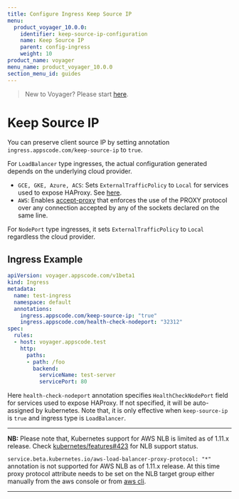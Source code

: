 ```yaml
---
title: Configure Ingress Keep Source IP
menu:
  product_voyager_10.0.0:
    identifier: keep-source-ip-configuration
    name: Keep Source IP
    parent: config-ingress
    weight: 10
product_name: voyager
menu_name: product_voyager_10.0.0
section_menu_id: guides
---
```


> New to Voyager? Please start [here](/products/voyager/10.0.0/concepts/overview).

# Keep Source IP

You can preserve client source IP by setting annotation `ingress.appscode.com/keep-source-ip` to `true`.

For `LoadBalancer` type ingresses, the actual configuration generated depends on the underlying cloud provider.

- `GCE, GKE, Azure, ACS`: Sets `ExternalTrafficPolicy` to `Local` for services used to expose HAProxy. See [here](https://kubernetes.io/docs/tasks/access-application-cluster/create-external-load-balancer/#preserving-the-client-source-ip).
- `AWS`: Enables [accept-proxy](accept-proxy.md) that enforces the use of the PROXY protocol over any connection accepted by any of the sockets declared on the same line.

For `NodePort` type ingresses, it sets `ExternalTrafficPolicy` to `Local` regardless the cloud provider.

## Ingress Example

```yaml
apiVersion: voyager.appscode.com/v1beta1
kind: Ingress
metadata:
  name: test-ingress
  namespace: default
  annotations:
    ingress.appscode.com/keep-source-ip: "true"
    ingress.appscode.com/health-check-nodeport: "32312"
spec:
  rules:
  - host: voyager.appscode.test
    http:
      paths:
      - path: /foo
        backend:
          serviceName: test-server
          servicePort: 80
```

Here `health-check-nodeport` annotation specifies `HealthCheckNodePort` field for services used to expose HAProxy. If not specified, it will be auto-assigned by kubernetes. Note that, it is only effective when `keep-source-ip` is `true` and ingress type is `LoadBalancer`.

---

**NB:** Please note that, Kubernetes support for AWS NLB is limited as of 1.11.x release. Check [kubernetes/features#423](https://github.com/kubernetes/features/issues/423#issuecomment-407512634) for NLB support status.

`service.beta.kubernetes.io/aws-load-balancer-proxy-protocol: "*"` annotation is not supported for AWS NLB as of 1.11.x release. At this time proxy protocol attribute needs to be set on the NLB target group either manually from the aws console or from [aws cli](https://docs.aws.amazon.com/cli/latest/reference/elbv2/modify-target-group-attributes.html).

---